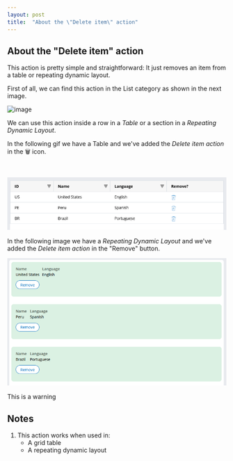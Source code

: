 ```yaml
---
layout: post
title:  "About the \"Delete item\" action"
---
```


## About the "Delete item" action

This action is pretty simple and straightforward: It just removes an item from a table or repeating dynamic layout. 

First of all, we can find this action in the List category as shown in the next image.

![image](https://user-images.githubusercontent.com/19811297/141845370-be3a5538-aada-429b-8b5d-c5be8579be58.png)

We can use this action inside a row in a _Table_ or a section in a _Repeating Dynamic Layout_. 

In the following gif we have a Table and we've added the _Delete item action_ in the 🗑 icon. 

<img data-gifffer="https://raw.githubusercontent.com/dfrankmv/pegablog/gh-pages/img/SMYeIXpBrj.gif" />

![image](https://raw.githubusercontent.com/dfrankmv/pegablog/gh-pages/img/SMYeIXpBrj.gif)

In the following image we have a _Repeating Dynamic Layout_ and we've added the _Delete item action_ in the "Remove" button.

![image](https://raw.githubusercontent.com/dfrankmv/pegablog/gh-pages/img/qCSBer1VzN.gif)

<div class="block warning">
    This is a warning
</div>

## Notes
1. This action works when used in:
    - A grid table
    - A repeating dynamic layout


